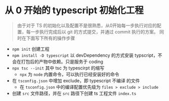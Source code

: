 # 从 0 开始的 typescript 初始化工程

> 由于对于 TS 的初始化以及配置不是很熟悉，从0开始每一步执行对应的配置，每一步执行完成后以 git 的方式提交，并通过 commit 执行的方案。
> 同时在下面写下所有的操作步骤

- `npm init` 创建工程
- `npm install -D typescript` 以 devDependency 的方式安装 typscript，不会在打包后的产物中依赖。只是服务于 coding
- `npx tsc --init` 其中 tsc 为 typescirpt 的缩写
    - `npx` 为 `node` 内置命令，可以执行已经安装好的命令
- 在 `tsconfig.json` 中增加 exclude，即 typescript 不编译 的文件
    - 在 `tsconfig.json` 中的编译配置优先级为 `files > exclude > include`
- 创建 `src` 文件路径，并在 `src` 路径下创建 ts 工程文件 `index.ts`
